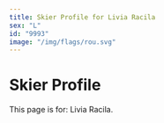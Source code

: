 ```yaml
---
title: Skier Profile for Livia Racila
sex: "L"
id: "9993"
image: "/img/flags/rou.svg" 
---
```


# Skier Profile

This page is for: Livia Racila.
    